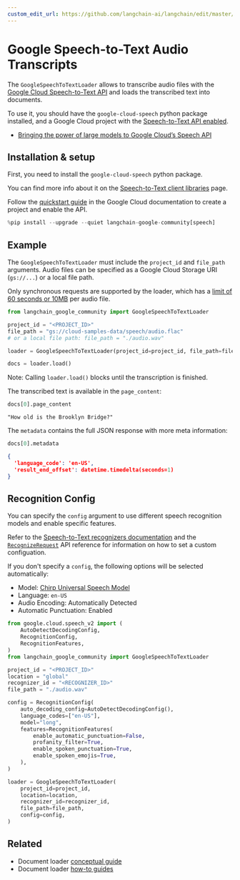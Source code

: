 ```yaml
---
custom_edit_url: https://github.com/langchain-ai/langchain/edit/master/docs/docs/integrations/document_loaders/google_speech_to_text.ipynb
---
```

# Google Speech-to-Text Audio Transcripts

The `GoogleSpeechToTextLoader` allows to transcribe audio files with the [Google Cloud Speech-to-Text API](https://cloud.google.com/speech-to-text) and loads the transcribed text into documents.

To use it, you should have the `google-cloud-speech` python package installed, and a Google Cloud project with the [Speech-to-Text API enabled](https://cloud.google.com/speech-to-text/v2/docs/transcribe-client-libraries#before_you_begin).

- [Bringing the power of large models to Google Cloud’s Speech API](https://cloud.google.com/blog/products/ai-machine-learning/bringing-power-large-models-google-clouds-speech-api)

## Installation & setup

First, you need to install the `google-cloud-speech` python package.

You can find more info about it on the [Speech-to-Text client libraries](https://cloud.google.com/speech-to-text/v2/docs/libraries) page.

Follow the [quickstart guide](https://cloud.google.com/speech-to-text/v2/docs/sync-recognize) in the Google Cloud documentation to create a project and enable the API.


```python
%pip install --upgrade --quiet langchain-google-community[speech]
```

## Example

The `GoogleSpeechToTextLoader` must include the `project_id` and `file_path` arguments. Audio files can be specified as a Google Cloud Storage URI (`gs://...`) or a local file path.

Only synchronous requests are supported by the loader, which has a [limit of 60 seconds or 10MB](https://cloud.google.com/speech-to-text/v2/docs/sync-recognize#:~:text=60%20seconds%20and/or%2010%20MB) per audio file.


```python
from langchain_google_community import GoogleSpeechToTextLoader

project_id = "<PROJECT_ID>"
file_path = "gs://cloud-samples-data/speech/audio.flac"
# or a local file path: file_path = "./audio.wav"

loader = GoogleSpeechToTextLoader(project_id=project_id, file_path=file_path)

docs = loader.load()
```

Note: Calling `loader.load()` blocks until the transcription is finished.

The transcribed text is available in the `page_content`:


```python
docs[0].page_content
```

```
"How old is the Brooklyn Bridge?"
```

The `metadata` contains the full JSON response with more meta information:


```python
docs[0].metadata
```

```json
{
  'language_code': 'en-US',
  'result_end_offset': datetime.timedelta(seconds=1)
}
```

## Recognition Config

You can specify the `config` argument to use different speech recognition models and enable specific features.

Refer to the [Speech-to-Text recognizers documentation](https://cloud.google.com/speech-to-text/v2/docs/recognizers) and the [`RecognizeRequest`](https://cloud.google.com/python/docs/reference/speech/latest/google.cloud.speech_v2.types.RecognizeRequest) API reference for information on how to set a custom configuation.

If you don't specify a `config`, the following options will be selected automatically:

- Model: [Chirp Universal Speech Model](https://cloud.google.com/speech-to-text/v2/docs/chirp-model)
- Language: `en-US`
- Audio Encoding: Automatically Detected
- Automatic Punctuation: Enabled


```python
from google.cloud.speech_v2 import (
    AutoDetectDecodingConfig,
    RecognitionConfig,
    RecognitionFeatures,
)
from langchain_google_community import GoogleSpeechToTextLoader

project_id = "<PROJECT_ID>"
location = "global"
recognizer_id = "<RECOGNIZER_ID>"
file_path = "./audio.wav"

config = RecognitionConfig(
    auto_decoding_config=AutoDetectDecodingConfig(),
    language_codes=["en-US"],
    model="long",
    features=RecognitionFeatures(
        enable_automatic_punctuation=False,
        profanity_filter=True,
        enable_spoken_punctuation=True,
        enable_spoken_emojis=True,
    ),
)

loader = GoogleSpeechToTextLoader(
    project_id=project_id,
    location=location,
    recognizer_id=recognizer_id,
    file_path=file_path,
    config=config,
)
```


## Related

- Document loader [conceptual guide](/docs/concepts/#document-loaders)
- Document loader [how-to guides](/docs/how_to/#document-loaders)
